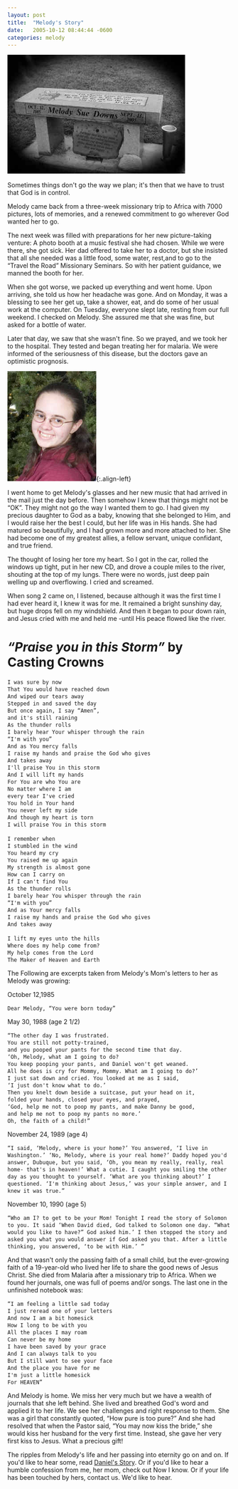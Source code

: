 ```yaml
---
layout: post
title:  "Melody's Story"
date:   2005-10-12 08:44:44 -0600
categories: melody
---
```


![Melody's Grave](/assets/mel_grave.jpg)

Sometimes things don't go the way we plan;
it's then that we have to trust that God is in control.

Melody came back from a three-week missionary trip to Africa with 7000 pictures, lots of memories, and a renewed commitment to go wherever God wanted her to go.

The next week was filled with preparations for her new picture-taking venture: A photo booth at a music festival she had chosen. While we were there, she got sick. Her dad offered to take her to a doctor, but she insisted that all she needed was a little food, some water, rest,and to go to the “Travel the Road” Missionary Seminars. So with her patient guidance, we manned the booth for her.

When she got worse, we packed up everything and went home. Upon arriving, she told us how her headache was gone. And on Monday, it was a blessing to see her get up, take a shower, eat, and do some of her usual work at the computer. On Tuesday, everyone slept late, resting from our full weekend. I checked on Melody. She assured me that she was fine, but asked for a bottle of water.

Later that day, we saw that she wasn't fine. So we prayed, and we took her to the hospital. They tested and began treating her for malaria. We were informed of the seriousness of this disease, but the doctors gave an optimistic prognosis.

![Melody](/assets/mel.jpg){:.align-left}

I went home to get Melody's glasses and her new music that had arrived in the mail just the day before. Then somehow I knew that things might not be “OK”. They might not go the way I wanted them to go. I had given my precious daughter to God as a baby, knowing that she belonged to Him, and I would raise her the best I could, but her life was in His hands. She had matured so beautifully, and I had grown more and more attached to her. She had become one of my greatest allies, a fellow servant, unique confidant, and true friend.

The thought of losing her tore my heart. So I got in the car, rolled the windows up tight, put in her new CD, and drove a couple miles to the river, shouting at the top of my lungs. There were no words, just deep pain welling up and overflowing. I cried and screamed.

When song 2 came on, I listened, because although it was the first time I had ever heard it, I knew it was for me. It remained a bright sunshiny day, but huge drops fell on my windshield. And then it began to pour down rain, and Jesus cried with me and held me -until His peace flowed like the river.

*“Praise you in this Storm”* by Casting Crowns
==========

    I was sure by now
    That You would have reached down
    And wiped our tears away
    Stepped in and saved the day
    But once again, I say “Amen”,
    and it's still raining
    As the thunder rolls
    I barely hear Your whisper through the rain
    “I'm with you”
    And as You mercy falls
    I raise my hands and praise the God who gives
    And takes away
    I'll praise You in this storm
    And I will lift my hands
    For You are who You are
    No matter where I am
    every tear I've cried
    You hold in Your hand
    You never left my side
    And though my heart is torn
    I will praise You in this storm

    I remember when
    I stumbled in the wind
    You heard my cry
    You raised me up again
    My strength is almost gone
    How can I carry on
    If I can't find You
    As the thunder rolls
    I barely hear You whisper through the rain
    “I'm with you”
    And as Your mercy falls
    I raise my hands and praise the God who gives
    And takes away

    I lift my eyes unto the hills
    Where does my help come from?
    My help comes from the Lord
    The Maker of Heaven and Earth

The Following are excerpts taken from Melody's Mom's letters to her as Melody was growing:

October 12,1985

    Dear Melody, “You were born today”

May 30, 1988 (age 2 1/2)

    “The other day I was frustrated.
    You are still not potty-trained,
    and you pooped your pants for the second time that day.
    ‘Oh, Melody, what am I going to do?
    You keep pooping your pants, and Daniel won't get weaned.
    All he does is cry for Mommy, Mommy. What am I going to do?’
    I just sat down and cried. You looked at me as I said,
    ‘I just don't know what to do.’
    Then you knelt down beside a suitcase, put your head on it,
    folded your hands, closed your eyes, and prayed,
    ‘God, help me not to poop my pants, and make Danny be good,
    and help me not to poop my pants no more.’
    Oh, the faith of a child!”

November 24, 1989 (age 4)

    “I said, ‘Melody, where is your home?’ You answered, ‘I live in Washington.’ ‘No, Melody, where is your real home?’ Daddy hoped you'd answer, Dubuque, but you said, ‘Oh, you mean my really, really, real home- that's in heaven!’ What a cutie. I caught you smiling the other day as you thought to yourself. ‘What are you thinking about?’ I questioned. ‘I'm thinking about Jesus,’ was your simple answer, and I knew it was true.”

November 10, 1990 (age 5)

    “Who am I? to get to be your Mom! Tonight I read the story of Solomon to you. It said ‘When David died, God talked to Solomon one day. “What would you like to have?” God asked him.’ I then stopped the story and asked you what you would answer if God asked you that. After a little thinking, you answered, ‘to be with Him.’ ”

And that wasn't only the passing faith of a small child, but the ever-growing faith of a 19-year-old who lived her life to share the good news of Jesus Christ. She died from Malaria after a missionary trip to Africa. When we found her journals, one was full of poems and/or songs. The last one in the unfinished notebook was:

    “I am feeling a little sad today
    I just reread one of your letters
    And now I am a bit homesick
    How I long to be with you
    All the places I may roam
    Can never be my home
    I have been saved by your grace
    And I can always talk to you
    But I still want to see your face
    And the place you have for me
    I'm just a little homesick
    For HEAVEN”

And Melody is home. We miss her very much but we have a wealth of journals that she left behind. She lived and breathed God's word and applied it to her life. We see her challenges and right response to them. She was a girl that constantly quoted, “How pure is too pure?” And she had resolved that when the Pastor said, “You may now kiss the bride,” she would kiss her husband for the very first time. Instead, she gave her very first kiss to Jesus. What a precious gift!

The ripples from Melody's life and her passing into eternity go on and on. If you'd like to hear some, read [Daniel's Story](daniel). Or if you'd like to hear a humble confession from me, her mom, check out Now I know. Or if your life has been touched by hers, contact us. We'd like to hear. 
